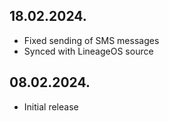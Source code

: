 ## 18.02.2024.
- Fixed sending of SMS messages
- Synced with LineageOS source

## 08.02.2024.
- Initial release
